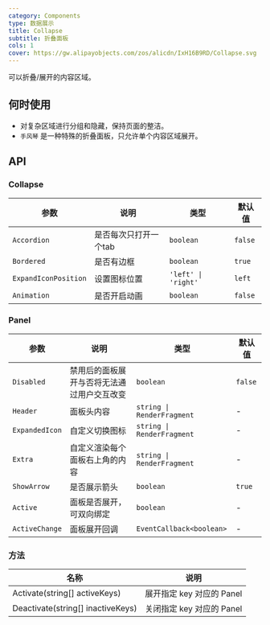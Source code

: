 ```yaml
---
category: Components
type: 数据展示
title: Collapse
subtitle: 折叠面板
cols: 1
cover: https://gw.alipayobjects.com/zos/alicdn/IxH16B9RD/Collapse.svg
---
```


可以折叠/展开的内容区域。

## 何时使用

- 对复杂区域进行分组和隐藏，保持页面的整洁。
- `手风琴` 是一种特殊的折叠面板，只允许单个内容区域展开。

## API

### Collapse

| 参数                   | 说明                  | 类型                | 默认值  |
| ---------------------- | --------------------- | ------------------- | ------- |
| `Accordion`          | 是否每次只打开一个tab | `boolean`           | `false` |
| `Bordered`           | 是否有边框            | `boolean`           | `true`  |
| `ExpandIconPosition` | 设置图标位置          | `'left' \| 'right'` | `left`  |
| `Animation`          | 是否开启动画          | `boolean` | `false` |

### Panel

| 参数           | 说明                                       | 类型                       | 默认值  |
| -------------- | ------------------------------------------ | -------------------------- | ------- |
| `Disabled`     | 禁用后的面板展开与否将无法通过用户交互改变 | `boolean`                  | `false` |
| `Header`       | 面板头内容                                 | `string \| RenderFragment` | -       |
| `ExpandedIcon` | 自定义切换图标                             | `string \| RenderFragment` | -       |
| `Extra`        | 自定义渲染每个面板右上角的内容             | `string \| RenderFragment` | -       |
| `ShowArrow`    | 是否展示箭头                               | `boolean`                  | `true`  |
| `Active`       | 面板是否展开，可双向绑定                   | `boolean`                  | -       |
| `ActiveChange` | 面板展开回调                               | `EventCallback<boolean>`   | -       |

### 方法

| 名称    | 说明  |
| ------- | ------------ |
| Activate(string[] activeKeys)  | 展开指定 key 对应的 Panel |
| Deactivate(string[] inactiveKeys) | 关闭指定 key 对应的 Panel  |